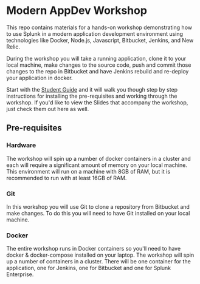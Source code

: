 # Modern AppDev Workshop

This repo contains materials for a hands-on workshop demonstrating how to use Splunk in a modern application development environment using technologies like Docker, Node.js, Javascript, Bitbucket, Jenkins, and New Relic.   

During the workshop you will take a running application, clone it to your local machine, make changes to the source code, push and commit those changes to the repo in Bitbucket and have Jenkins rebuild and re-deploy your application in docker.  

Start with the <a href="./Modern AppDev Workshop Student Guide -docker.docx">Student Guide</a> and it will walk you though step by step instructions for installing the pre-requisites and working through the workshop.  If you'd like to view the Slides that accompany the workshop, just check them out here as well.  



## Pre-requisites

### Hardware
The workshop will spin up a number of docker containers in a cluster and each will require a significant amount of memory on your local machine.   This environment will run on a machine with 8GB of RAM, but it is recommended to run with at least 16GB of RAM. 

### Git
In this workshop you will use Git to clone a repository from Bitbucket and make changes.   To do this you will need to have Git installed on your local machine.  

### Docker
The entire workshop runs in Docker containers so you'll need to have docker & docker-compose installed on your laptop.   The workshop will spin up a number of containers in a cluster.  There will be one container for the application, one for Jenkins, one for Bitbucket and one for Splunk Enterprise.   
